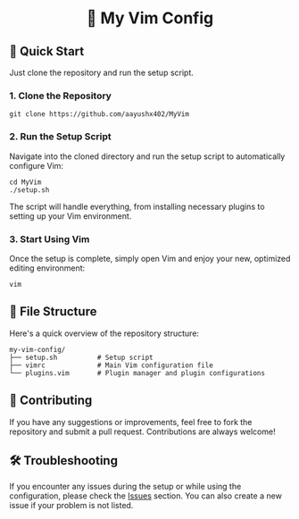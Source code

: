 <h1 align="center">🌟 My Vim Config</h1>

<h2>🚀 Quick Start</h2>

<p>Just clone the repository and run the setup script.</p>

<h3>1. Clone the Repository</h3>

<pre><code>git clone https://github.com/aayushx402/MyVim</code></pre>

<h3>2. Run the Setup Script</h3>

<p>Navigate into the cloned directory and run the setup script to automatically configure Vim:</p>

<pre><code>cd MyVim
./setup.sh</code></pre>

<p>The script will handle everything, from installing necessary plugins to setting up your Vim environment.</p>

<h3>3. Start Using Vim</h3>

<p>Once the setup is complete, simply open Vim and enjoy your new, optimized editing environment:</p>

<pre><code>vim</code></pre>


<h2>📂 File Structure</h2>

<p>Here's a quick overview of the repository structure:</p>

<pre><code>my-vim-config/
├── setup.sh          # Setup script
├── vimrc             # Main Vim configuration file
└── plugins.vim       # Plugin manager and plugin configurations</code></pre>

<h2>🌱 Contributing</h2>

<p>If you have any suggestions or improvements, feel free to fork the repository and submit a pull request. Contributions are always welcome!</p>

<h2>🛠 Troubleshooting</h2>

<p>If you encounter any issues during the setup or while using the configuration, please check the <a href="https://github.com/aayushx402/my-vim-config/issues">Issues</a> section. You can also create a new issue if your problem is not listed.</p>
